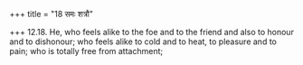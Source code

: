 +++
title = "18 समः शत्रौ"

+++
12.18. He, who feels alike to the foe and to the friend and also to
honour and to dishonour; who feels alike to cold and to heat, to
pleasure and to pain; who is totally free from attachment;
